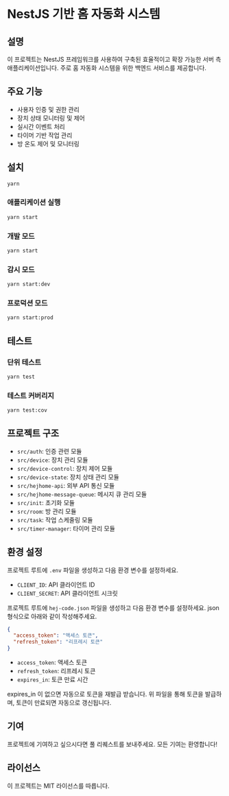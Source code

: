 # NestJS 기반 홈 자동화 시스템

## 설명

이 프로젝트는 NestJS 프레임워크를 사용하여 구축된 효율적이고 확장 가능한 서버 측 애플리케이션입니다. 주로 홈 자동화 시스템을 위한 백엔드 서비스를 제공합니다.

## 주요 기능

- 사용자 인증 및 권한 관리
- 장치 상태 모니터링 및 제어
- 실시간 이벤트 처리
- 타이머 기반 작업 관리
- 방 온도 제어 및 모니터링

## 설치

```bash
yarn
```

### 애플리케이션 실행

```bash
yarn start
```

### 개발 모드

```bash
yarn start
```

### 감시 모드

```bash
yarn start:dev
```

### 프로덕션 모드

```bash
yarn start:prod
```

## 테스트

### 단위 테스트

```bash
yarn test
```

### 테스트 커버리지

```bash
yarn test:cov
```

## 프로젝트 구조

- `src/auth`: 인증 관련 모듈
- `src/device`: 장치 관리 모듈
- `src/device-control`: 장치 제어 모듈
- `src/device-state`: 장치 상태 관리 모듈
- `src/hejhome-api`: 외부 API 통신 모듈
- `src/hejhome-message-queue`: 메시지 큐 관리 모듈
- `src/init`: 초기화 모듈
- `src/room`: 방 관리 모듈
- `src/task`: 작업 스케줄링 모듈
- `src/timer-manager`: 타이머 관리 모듈

## 환경 설정

프로젝트 루트에 `.env` 파일을 생성하고 다음 환경 변수를 설정하세요.

- `CLIENT_ID`: API 클라이언트 ID
- `CLIENT_SECRET`: API 클라이언트 시크릿

프로젝트 루트에 `hej-code.json` 파일을 생성하고 다음 환경 변수를 설정하세요.
json 형식으로 아래와 같이 작성해주세요.

```json
{
  "access_token": "액세스 토큰",
  "refresh_token": "리프레시 토큰"
}
```

- `access_token`: 액세스 토큰
- `refresh_token`: 리프레시 토큰
- `expires_in`: 토큰 만료 시간

expires_in 이 없으면 자동으로 토큰을 재발급 받습니다.
위 파일을 통해 토큰을 발급하며, 토큰이 만료되면 자동으로 갱신됩니다.

## 기여

프로젝트에 기여하고 싶으시다면 풀 리퀘스트를 보내주세요. 모든 기여는 환영합니다!

## 라이선스

이 프로젝트는 MIT 라이선스를 따릅니다.
